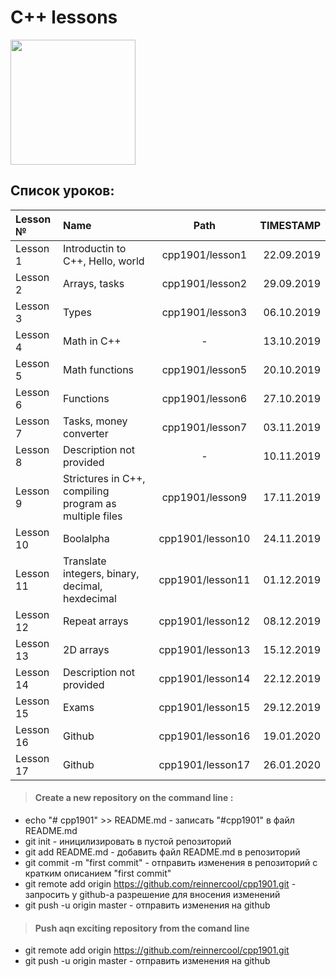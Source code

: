 # C++ lessons
<img src="https://upload.wikimedia.org/wikipedia/commons/thumb/1/18/ISO_C%2B%2B_Logo.svg/200px-ISO_C%2B%2B_Logo.svg.png" width="200" height="200" />

## Список уроков:
| Lesson №  | Name                                                   |	Path            | TIMESTAMP  |
|:----------|:-------------------------------------------------------|:----------------:|-----------:|
| Lesson 1  | Introductin to C++, Hello, world                       | cpp1901/lesson1  | 22.09.2019 |
| Lesson 2  | Arrays, tasks                                          | cpp1901/lesson2  | 29.09.2019 |
| Lesson 3  | Types                                                  | cpp1901/lesson3  | 06.10.2019 |
| Lesson 4  | Math in C++                                            | -                | 13.10.2019 |
| Lesson 5  | Math functions                                         | cpp1901/lesson5  | 20.10.2019 |
| Lesson 6  | Functions                                              | cpp1901/lesson6  | 27.10.2019 |
| Lesson 7  | Tasks, money converter                                 | cpp1901/lesson7  | 03.11.2019 |
| Lesson 8  | Description not provided                               | -                | 10.11.2019 |
| Lesson 9  | Strictures in C++, compiling program as multiple files | cpp1901/lesson9  | 17.11.2019 |
| Lesson 10 | Boolalpha                                              | cpp1901/lesson10 | 24.11.2019 |
| Lesson 11 | Translate integers, binary, decimal, hexdecimal        | cpp1901/lesson11 | 01.12.2019 |
| Lesson 12 | Repeat arrays                                          | cpp1901/lesson12 | 08.12.2019 |
| Lesson 13 | 2D arrays                                              | cpp1901/lesson13 | 15.12.2019 |
| Lesson 14 | Description not provided	                             | cpp1901/lesson14 | 22.12.2019 |
| Lesson 15 | Exams                                                  | cpp1901/lesson15 | 29.12.2019 |
| Lesson 16 | Github                                                 | cpp1901/lesson16 | 19.01.2020 |
| Lesson 17 | Github                                                 | cpp1901/lesson17 |26.01.2020  |


> #### Create a new repository on the command line :
- echo "# cpp1901" >> README.md - записать "#cpp1901" в файл README.md
- git init - иницилизировать в пустой репозиторий
- git add README.md - добавить файл README.md в репозиторий 
- git commit -m "first commit" - отправить изменения в репозиторий с кратким описанием "first commit"
- git remote add origin https://github.com/reinnercool/cpp1901.git - запросить у github-а разрешение для вносения изменений
- git push -u origin master - отправить изменения на github
> #### Push aqn exciting repository from the comand line 
- git remote add origin https://github.com/reinnercool/cpp1901.git
- git push -u origin master - отправить изменения на github 
